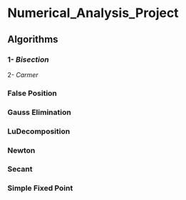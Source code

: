 # Numerical_Analysis_Project
## Algorithms
### 1- *Bisection*
2- *Carmer*
### False Position
### Gauss Elimination
### LuDecomposition
### Newton
### Secant
### Simple Fixed Point
